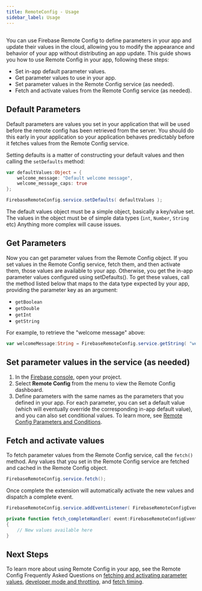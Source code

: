 ```yaml
---
title: RemoteConfig - Usage
sidebar_label: Usage
---
```


## 

You can use Firebase Remote Config to define parameters in your app and update their values in the cloud, allowing you to modify the appearance and behavior of your app without distributing an app update. This guide shows you how to use Remote Config in your app, following these steps:

- Set in-app default parameter values.
- Get parameter values to use in your app.
- Set parameter values in the Remote Config service (as needed).
- Fetch and activate values from the Remote Config service (as needed).



## Default Parameters

Default parameters are values you set in your application that will be used before the remote config
has been retrieved from the server. You should do this early in your application so your application
behaves predictably before it fetches values from the Remote Config service.

Setting defaults is a matter of constructing your default values and then calling the `setDefaults`
method:


```actionscript
var defaultValues:Object = {
	welcome_message: "Default welcome message",
	welcome_message_caps: true
};

FirebaseRemoteConfig.service.setDefaults( defaultValues );
```

The default values object must be a simple object, basically a key/value set. 
The values in the object must be of simple data types (`int`, `Number`, `String` etc) Anything more complex will cause issues.


## Get Parameters

Now you can get parameter values from the Remote Config object. If you set values in the Remote Config service, fetch them, and then activate them, those values are available to your app. Otherwise, you get the in-app parameter values configured using setDefaults(). To get these values, call the method listed below that maps to the data type expected by your app, providing the parameter key as an argument:

- `getBoolean`
- `getDouble`
- `getInt`
- `getString`

For example, to retrieve the "welcome message" above:

```actionscript
var welcomeMessage:String = FirebaseRemoteConfig.service.getString( "welcome_message" );
```


## Set parameter values in the service (as needed)

1. In the [Firebase console](https://console.firebase.google.com/), open your project.
2. Select **Remote Config** from the menu to view the Remote Config dashboard.
3. Define parameters with the same names as the parameters that you defined in your app. For each parameter, you can set a default value (which will eventually override the corresponding in-app default value), and you can also set conditional values. To learn more, see [Remote Config Parameters and Conditions](https://firebase.google.com/docs/remote-config/parameters).



## Fetch and activate values

To fetch parameter values from the Remote Config service, call the `fetch()` method. Any values that you set in the Remote Config service are fetched and cached in the Remote Config object.

```actionscript
FirebaseRemoteConfig.service.fetch();
```

Once complete the extension will automatically activate the new values and dispatch a complete event.

```actionscript
FirebaseRemoteConfig.service.addEventListener( FirebaseRemoteConfigEvent.FETCH_COMPLETE, fetch_completeHandler );
```

```actionscript
private function fetch_completeHandler( event:FirebaseRemoteConfigEvent ):void
{
	// New values available here
}
```




## Next Steps

To learn more about using Remote Config in your app, see the Remote Config Frequently Asked Questions on [fetching and activating parameter values](https://firebase.google.com/support/faq#remote-config-values), [developer mode and throtting](https://firebase.google.com/support/faq#remote-config-requests), and [fetch timing](https://firebase.google.com/support/faq#remote-config-timing).


